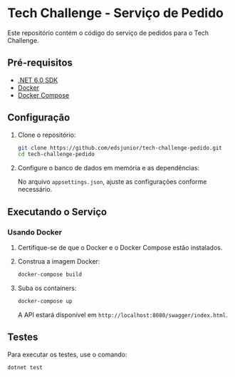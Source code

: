 # Tech Challenge - Serviço de Pedido

 Este repositório contém o código do serviço de pedidos para o Tech Challenge.

## Pré-requisitos

- [.NET 6.0 SDK](https://dotnet.microsoft.com/download/dotnet/6.0)
- [Docker](https://www.docker.com/get-started)
- [Docker Compose](https://docs.docker.com/compose/install/)

## Configuração

1. Clone o repositório:

   ```bash
   git clone https://github.com/edsjunior/tech-challenge-pedido.git
   cd tech-challenge-pedido
   ```

2. Configure o banco de dados em memória e as dependências:

   No arquivo `appsettings.json`, ajuste as configurações conforme necessário.

## Executando o Serviço


### Usando Docker

1. Certifique-se de que o Docker e o Docker Compose estão instalados.

2. Construa a imagem Docker:

   ```bash
   docker-compose build
   ```

3. Suba os containers:

   ```bash
   docker-compose up
   ```

   A API estará disponível em `http://localhost:8080/swagger/index.html`.

## Testes

Para executar os testes, use o comando:

```bash
dotnet test
```
